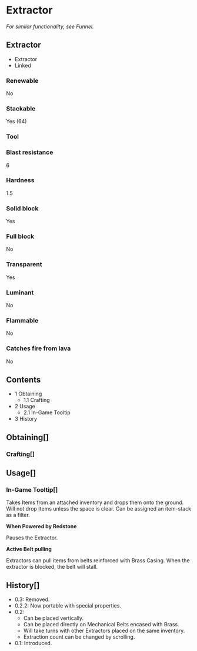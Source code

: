 # Extractor

*For similar functionality, see Funnel.*

## Extractor

- Extractor
- Linked

### Renewable

No

### Stackable

Yes (64)

### Tool

### Blast resistance

6

### Hardness

1.5

### Solid block

Yes

### Full block

No

### Transparent

Yes

### Luminant

No

### Flammable

No

### Catches fire from lava

No

## Contents

- 1 Obtaining
    - 1.1 Crafting
- 2 Usage
    - 2.1 In-Game Tooltip
- 3 History

## Obtaining[]

### Crafting[]

## Usage[]

### In-Game Tooltip[]

Takes Items from an attached inventory and drops them onto the ground. Will not drop Items unless the space is clear. Can be assigned an item-stack as a filter.

**When Powered by Redstone**

Pauses the Extractor.

**Active Belt pulling**

Extractors can pull items from belts reinforced with Brass Casing. When the extractor is blocked, the belt will stall.

## History[]

- 0.3: Removed.
- 0.2.2: Now portable with special properties.
- 0.2:
    - Can be placed vertically.
    - Can be placed directly on Mechanical Belts encased with Brass.
    - Will take turns with other Extractors placed on the same inventory.
    - Extraction count can be changed by scrolling.
- 0.1: Introduced.